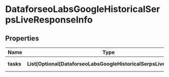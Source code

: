 # DataforseoLabsGoogleHistoricalSerpsLiveResponseInfo


## Properties

| Name | Type | Description | Notes |
|------------ | ------------- | ------------- | -------------|
**tasks** | **List[Optional[DataforseoLabsGoogleHistoricalSerpsLiveTaskInfo]]** | array of tasks |[optional]|